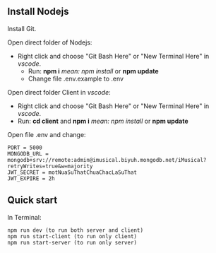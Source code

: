 ## Install Nodejs

Install Git.

Open direct folder of Nodejs:

- Right click and choose "Git Bash Here" or "New Terminal Here" in _vscode_.
  - Run: **npm i** _mean: npm install_ or **npm update**
  - Change file .env.example to .env

Open direct folder Client in _vscode_:

  - Right click and choose "Git Bash Here" or "New Terminal Here" in _vscode_.
  - Run: **cd client** and **npm i** _mean: npm install_ or **npm update**

Open file .env and change:

    PORT = 5000
    MONGODB_URL = mongodb+srv://remote:admin@imusical.biyuh.mongodb.net/iMusical?retryWrites=true&w=majority
    JWT_SECRET = motNuaSuThatChuaChacLaSuThat
    JWT_EXPIRE = 2h


## Quick start

In Terminal:

    npm run dev (to run both server and client)
    npm run start-client (to run only client)
    npm run start-server (to run only server)